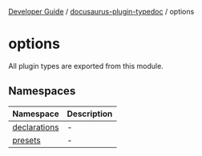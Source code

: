 [Developer Guide](../../README.md) / [docusaurus-plugin-typedoc](../README.md) / options

# options

All plugin types are exported from this module.

## Namespaces

| Namespace | Description |
| ------ | ------ |
| [declarations](namespaces/declarations/README.md) | - |
| [presets](namespaces/presets/README.md) | - |
